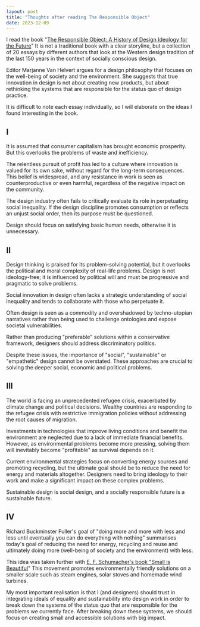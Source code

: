 ```yaml
---
layout: post
title: "Thoughts after reading The Responsible Object"
date: 2023-12-09
---
```


I read the book "[The Responsible Object: A History of Design Ideology for the Future](https://valiz.nl/en/publications/the-responsible-object)" It is not a traditional book with a clear storyline, but a collection of 20 essays by different authors that look at the Western design tradition of the last 150 years in the context of socially conscious design.

Editor Marjanne Van Helvert argues for a design philosophy that focuses on the well-being of society and the environment. She suggests that true innovation in design is not about creating new products, but about rethinking the systems that are responsible for the status quo of design practice.

It is difficult to note each essay individually, so I will elaborate on the ideas I found interesting in the book.

## I

It is assumed that consumer capitalism has brought economic prosperity. But this overlooks the problems of waste and inefficiency.

The relentless pursuit of profit has led to a culture where innovation is valued for its own sake, without regard for the long-term consequences. This belief is widespread, and any resistance in work is seen as counterproductive or even harmful, regardless of the negative impact on the community.

The design industry often fails to critically evaluate its role in perpetuating social inequality. If the design discipline promotes consumption or reflects an unjust social order, then its purpose must be questioned.

Design should focus on satisfying basic human needs, otherwise it is unnecessary.

## II

Design thinking is praised for its problem-solving potential, but it overlooks the political and moral complexity of real-life problems. Design is not ideology-free; it is influenced by political will and must be progressive and pragmatic to solve problems.

Social innovation in design often lacks a strategic understanding of social inequality and tends to collaborate with those who perpetuate it.

Often design is seen as a commodity and overshadowed by techno-utopian narratives rather than being used to challenge ontologies and expose societal vulnerabilities.

Rather than producing "preferable" solutions within a conservative framework, designers should address discriminatory politics.

Despite these issues, the importance of "social", "sustainable" or "empathetic" design cannot be overstated. These approaches are crucial to solving the deeper social, economic and political problems.

## III
The world is facing an unprecedented refugee crisis, exacerbated by climate change and political decisions. Wealthy countries are responding to the refugee crisis with restrictive immigration policies without addressing the root causes of migration.

Investments in technologies that improve living conditions and benefit the environment are neglected due to a lack of immediate financial benefits. However, as environmental problems become more pressing, solving them will inevitably become "profitable" as survival depends on it.

Current environmental strategies focus on converting energy sources and promoting recycling, but the ultimate goal should be to reduce the need for energy and materials altogether. Designers need to bring ideology to their work and make a significant impact on these complex problems.

Sustainable design is social design, and a socially responsible future is a sustainable future.

## IV
Richard Buckminster Fuller's goal of "doing more and more with less and less until eventually you can do everything with nothing" summarises today's goal of reducing the need for energy, recycling and reuse and ultimately doing more (well-being of society and the environment) with less.

This idea was taken further with [E. F. Schumacher's book "Small is Beautiful](https://en.wikipedia.org/wiki/Small_Is_Beautiful)" This movement promotes environmentally friendly solutions on a smaller scale such as steam engines, solar stoves and homemade wind turbines.


My most important realisation is that I (and designers) should trust in integrating ideals of equality and sustainability into design work in order to break down the systems of the status quo that are responsible for the problems we currently face. After breaking down these systems, we should focus on creating small and accessible solutions with big impact.
